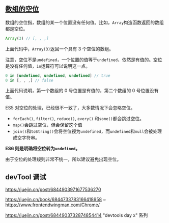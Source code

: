 ## [数组的空位](https://es6.ruanyifeng.com/#docs/array#数组的空位)

数组的空位指，数组的某一个位置没有任何值。比如，`Array`构造函数返回的数组都是空位。

```javascript
Array(3) // [, , ,]
```

上面代码中，`Array(3)`返回一个具有 3 个空位的数组。

注意，空位不是`undefined`，一个位置的值等于`undefined`，依然是有值的。空位是没有任何值，`in`运算符可以说明这一点。

```javascript
0 in [undefined, undefined, undefined] // true
0 in [, , ,] // false
```

上面代码说明，第一个数组的 0 号位置是有值的，第二个数组的 0 号位置没有值。



ES5 对空位的处理，已经很不一致了，大多数情况下会忽略空位。

- `forEach()`, `filter()`, `reduce()`, `every()` 和`some()`都会跳过空位。
- `map()`会跳过空位，但会保留这个值
- `join()`和`toString()`会将空位视为`undefined`，而`undefined`和`null`会被处理成空字符串。



**ES6 则是明确将空位转为`undefined`。**



由于空位的处理规则非常不统一，所以建议避免出现空位。





## devTool 调试

https://juejin.cn/post/6844903971677536270

https://juejin.cn/book/6844733783166418958 ~ https://www.frontendwingman.com/Chrome/

https://juejin.cn/post/6844903732874854414 "devtools day x" 系列